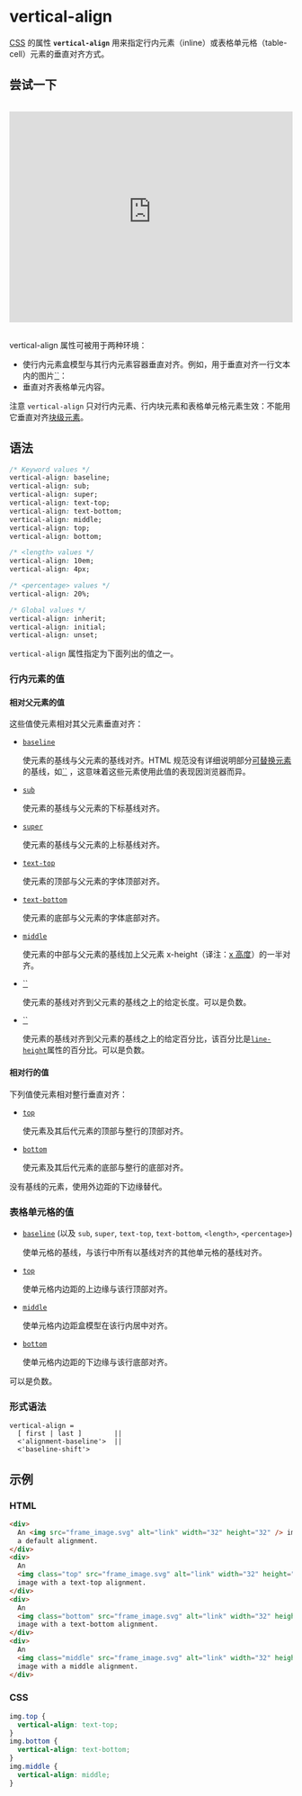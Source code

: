 # vertical-align

[CSS](https://developer.mozilla.org/zh-CN/docs/Web/CSS) 的属性 **`vertical-align`** 用来指定行内元素（inline）或表格单元格（table-cell）元素的垂直对齐方式。

## 尝试一下

<iframe class="interactive is-default-height" height="200" src="https://interactive-examples.mdn.mozilla.net/pages/css/vertical-align.html" title="MDN Web Docs Interactive Example" loading="lazy" data-readystate="complete" style="box-sizing: border-box; border: none; max-width: 100%; width: 765.703px; background-color: var(--background-secondary); border-radius: var(--elem-radius); color: var(--text-primary); height: 375px; margin: 1rem 0px; padding: 0px;"></iframe>

vertical-align 属性可被用于两种环境：

-   使行内元素盒模型与其行内元素容器垂直对齐。例如，用于垂直对齐一行文本内的图片[``](https://developer.mozilla.org/zh-CN/docs/Web/HTML/Element/img)：
-   垂直对齐表格单元内容。

注意 `vertical-align` 只对行内元素、行内块元素和表格单元格元素生效：不能用它垂直对齐[块级元素](https://developer.mozilla.org/zh-CN/docs/Glossary/Block-level_content)。

## 语法

```css
/* Keyword values */
vertical-align: baseline;
vertical-align: sub;
vertical-align: super;
vertical-align: text-top;
vertical-align: text-bottom;
vertical-align: middle;
vertical-align: top;
vertical-align: bottom;

/* <length> values */
vertical-align: 10em;
vertical-align: 4px;

/* <percentage> values */
vertical-align: 20%;

/* Global values */
vertical-align: inherit;
vertical-align: initial;
vertical-align: unset;
```

`vertical-align` 属性指定为下面列出的值之一。

### 行内元素的值

#### 相对父元素的值

这些值使元素相对其父元素垂直对齐：

-   [`baseline`](https://developer.mozilla.org/zh-CN/docs/Web/CSS/vertical-align#baseline)

    使元素的基线与父元素的基线对齐。HTML 规范没有详细说明部分[可替换元素](https://developer.mozilla.org/zh-CN/docs/Web/CSS/Replaced_element)的基线，如[``](https://developer.mozilla.org/zh-CN/docs/Web/HTML/Element/textarea) ，这意味着这些元素使用此值的表现因浏览器而异。

-   [`sub`](https://developer.mozilla.org/zh-CN/docs/Web/CSS/vertical-align#sub)

    使元素的基线与父元素的下标基线对齐。

-   [`super`](https://developer.mozilla.org/zh-CN/docs/Web/CSS/vertical-align#super)

    使元素的基线与父元素的上标基线对齐。

-   [`text-top`](https://developer.mozilla.org/zh-CN/docs/Web/CSS/vertical-align#text-top)

    使元素的顶部与父元素的字体顶部对齐。

-   [`text-bottom`](https://developer.mozilla.org/zh-CN/docs/Web/CSS/vertical-align#text-bottom)

    使元素的底部与父元素的字体底部对齐。

-   [`middle`](https://developer.mozilla.org/zh-CN/docs/Web/CSS/vertical-align#middle)

    使元素的中部与父元素的基线加上父元素 x-height（译注：[x 高度](https://www.zhangxinxu.com/wordpress/2015/06/about-letter-x-of-css/)）的一半对齐。

-   [``](https://developer.mozilla.org/zh-CN/docs/Web/CSS/length)

    使元素的基线对齐到父元素的基线之上的给定长度。可以是负数。

-   [``](https://developer.mozilla.org/zh-CN/docs/Web/CSS/percentage)

    使元素的基线对齐到父元素的基线之上的给定百分比，该百分比是[`line-height`](https://developer.mozilla.org/zh-CN/docs/Web/CSS/line-height)属性的百分比。可以是负数。

#### 相对行的值

下列值使元素相对整行垂直对齐：

-   [`top`](https://developer.mozilla.org/zh-CN/docs/Web/CSS/vertical-align#top)

    使元素及其后代元素的顶部与整行的顶部对齐。

-   [`bottom`](https://developer.mozilla.org/zh-CN/docs/Web/CSS/vertical-align#bottom)

    使元素及其后代元素的底部与整行的底部对齐。

没有基线的元素，使用外边距的下边缘替代。

### 表格单元格的值

-   [`baseline`](https://developer.mozilla.org/zh-CN/docs/Web/CSS/vertical-align#baseline_2) (以及 `sub`, `super`, `text-top`, `text-bottom`, `<length>`, `<percentage>`)

    使单元格的基线，与该行中所有以基线对齐的其他单元格的基线对齐。

-   [`top`](https://developer.mozilla.org/zh-CN/docs/Web/CSS/vertical-align#top_2)

    使单元格内边距的上边缘与该行顶部对齐。

-   [`middle`](https://developer.mozilla.org/zh-CN/docs/Web/CSS/vertical-align#middle_2)

    使单元格内边距盒模型在该行内居中对齐。

-   [`bottom`](https://developer.mozilla.org/zh-CN/docs/Web/CSS/vertical-align#bottom_2)

    使单元格内边距的下边缘与该行底部对齐。

可以是负数。

### 形式语法

```
vertical-align = 
  [ first | last ]        ||
  <'alignment-baseline'>  ||
  <'baseline-shift'>      
```

## 示例

### HTML

```html
<div>
  An <img src="frame_image.svg" alt="link" width="32" height="32" /> image with
  a default alignment.
</div>
<div>
  An
  <img class="top" src="frame_image.svg" alt="link" width="32" height="32" />
  image with a text-top alignment.
</div>
<div>
  An
  <img class="bottom" src="frame_image.svg" alt="link" width="32" height="32" />
  image with a text-bottom alignment.
</div>
<div>
  An
  <img class="middle" src="frame_image.svg" alt="link" width="32" height="32" />
  image with a middle alignment.
</div>
```

### CSS

```css
img.top {
  vertical-align: text-top;
}
img.bottom {
  vertical-align: text-bottom;
}
img.middle {
  vertical-align: middle;
}
```